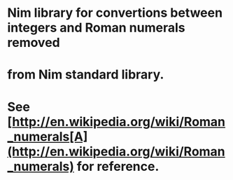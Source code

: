 # Nim library for convertions between integers and Roman numerals removed
# from Nim standard library.

# See [http://en.wikipedia.org/wiki/Roman_numerals[A](http://en.wikipedia.org/wiki/Roman_numerals) for reference.